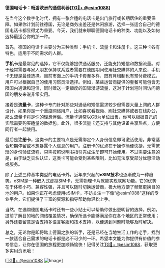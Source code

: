 **德国电话卡：畅游欧洲的通信利器[[TG💪+ @esim1088](https://t.me/s/esim1088)]**

在当今这个数字化时代，拥有一张合适的电话卡是出门旅行或长期居住的重要保障。如果你计划前往德国，无论是商务出差还是休闲旅游，选择一张适合自己的德国电话卡都显得尤为重要。今天，我们就来聊聊德国电话卡的种类、功能以及如何选择最适合你的那一种。

首先，德国的电话卡主要分为三种类型：手机卡、流量卡和注册卡。这三种卡各有特色，适用于不同需求的人群。

**手机卡**是最常见的选择，它不仅能够提供通话服务，还能支持短信和数据流量。对于经常需要与家人朋友保持联系或者需要在德国期间使用社交媒体的人来说，手机卡无疑是最佳选择。目前市面上的手机卡套餐多样，既有月租制也有预付费模式，用户可以根据自己的使用习惯灵活选择。例如，某些运营商提供的套餐可能包含无限国内通话和短信，同时赠送一定额度的国际漫游流量，这对于计划短时间访问德国的朋友来说非常实用。

接着是**流量卡**，这种卡专门针对那些对通话和短信需求较少但需要大量上网的人群设计。如果你是一个重度网络用户，比如喜欢看视频、刷社交媒体或者在线办公，那么流量卡将是你的理想伴侣。流量卡通常以GB为单位出售，你可以根据自己的实际需要购买适量的数据包。此外，很多流量卡还支持与其他设备共享热点，方便同行者一起使用。

最后是**注册卡**，这类卡的主要特点是无需绑定个人身份信息即可激活使用，非常适合短期停留或不想暴露个人信息的用户。注册卡的优点在于操作简便快捷，无需繁琐的身份验证流程，只需按照说明书指引完成注册即可开始使用。不过需要注意的是，由于缺乏实名认证，这类卡可能会受到某些限制，比如无法享受部分优惠活动或服务。

除了上述三种基本类型的电话卡外，近年来兴起的**eSIM技术**也逐渐成为一种趋势。eSIM是一种嵌入式虚拟SIM卡，无需物理卡片就能实现联网功能。它的优势在于体积小巧、兼容性强，并且可以随时切换运营商，极大地方便了频繁更换目的地的用户。如果你正在考虑使用eSIM卡，不妨关注一下像“@esim1088”这样的专业平台，它们提供了丰富的资源和指导帮助你轻松上手。

当然，在选购德国电话卡时还有一些小贴士可以帮助你做出更明智的选择。例如，提前了解目的地的网络覆盖情况，确保所选卡能够满足你在各个地区的正常使用；另外还要留意是否支持多语言客服和技术支持，以便遇到问题时能够及时解决。

总之，无论你是即将踏上德国之旅的新手，还是已经在当地生活工作的老手，找到一款适合自己需求的电话卡都是必不可少的一环。希望本文能为你提供有价值的参考信息，让你在德国的旅程更加顺畅愉快！记得关注[TG💪+ @esim1088](https://t.me/s/esim1088)，获取更多实用资讯哦！

[[TG💪+ @esim1088](https://t.me/s/esim1088) ![Image](https://i.postimg.cc/4NQfJmqS/Snipaste-2025-05-13-00-14-12.png)]